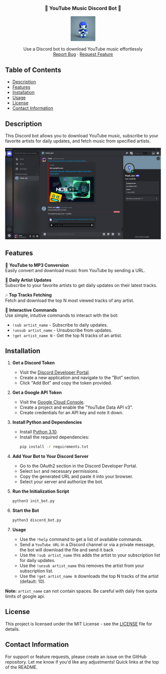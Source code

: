<br />
<div align="center">
  <h3 align="center">🎵 YouTube Music Discord Bot 🎵</h3>

   <a href="https://github.com/P-a0G/discord_bot">
    <img src="images/logo.jpg" alt="Logo" width="80" height="80">
  </a>

  <p align="center">
    Use a Discord bot to download YouTube music effortlessly
    <br />
    <a href="https://github.com/P-a0G/discord_bot/issues/new?labels=bug&template=bug-report---.md">Report Bug</a>
    ·
    <a href="https://github.com/P-a0G/discord_bot/issues/new?labels=enhancement&template=feature-request---.md">Request Feature</a>
  </p>
</div>

## Table of Contents

- [Description](#description)
- [Features](#features)
- [Installation](#installation)
- [Usage](#usage)
- [License](#license)
- [Contact Information](#contact-information)

## Description

This Discord bot allows you to download YouTube music, subscribe to your favorite artists for daily updates, and fetch
music from specified artists.

<a href="https://github.com/P-a0G/discord_bot">
    <img src="images/screen_shot.png" alt="Logo">
  </a>

## Features

🎵 **YouTube to MP3 Conversion**  
Easily convert and download music from YouTube by sending a URL.

📅 **Daily Artist Updates**  
Subscribe to your favorite artists to get daily updates on their latest tracks.

🎶 **Top Tracks Fetching**  
Fetch and download the top N most viewed tracks of any artist.

🤖 **Interactive Commands**  
Use simple, intuitive commands to interact with the bot:

- `!sub artist_name` - Subscribe to daily updates.
- `!unsub artist_name` - Unsubscribe from updates.
- `!get artist_name N` - Get the top N tracks of an artist.

## Installation

1. **Get a Discord Token**
   - Visit the [Discord Developer Portal](https://discord.com/developers/applications).
   - Create a new application and navigate to the "Bot" section.
   - Click "Add Bot" and copy the token provided.

2. **Get a Google API Token**
   - Visit the [Google Cloud Console](https://console.cloud.google.com/).
   - Create a project and enable the "YouTube Data API v3".
   - Create credentials for an API key and note it down.

3. **Install Python and Dependencies**
   - Install [Python 3.10](https://www.python.org/downloads/).
   - Install the required dependencies:
     ```bash
     pip install -r requirements.txt
     ```

4. **Add Your Bot to Your Discord Server**
   - Go to the OAuth2 section in the Discord Developer Portal.
   - Select `bot` and necessary permissions.
   - Copy the generated URL and paste it into your browser.
   - Select your server and authorize the bot.

5. **Run the Initialization Script**
   ```bash
   python3 init_bot.py
    ```

6. **Start the Bot**
    ```bash
    python3 discord_bot.py
    ```

7. **Usage**
   - Use the `!help` command to get a list of available commands.
   - Send a `YouTube URL` in a Discord channel or via a private message, the bot will download the file and send it back
   - Use the `!sub artist_name` this adds the artist to your subscription list for daily updates.
   - Use the `!unsub artist_name` this removes the artist from your subscription list.
   - Use the `!get artist_name N` downloads the top N tracks of the artist (default: 10).

**Note:** `artist_name` can not contain spaces. Be careful with daily free quota limits of google api.

## License

This project is licensed under the MIT License - see the [LICENSE](LICENSE) file for details.

## Contact Information

For support or feature requests, please create an issue on the GitHub repository.
Let me know if you'd like any adjustments! Quick links at the top of the README.

